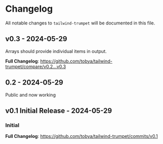 # Changelog

All notable changes to `tailwind-trumpet` will be documented in this file.

## v0.3 - 2024-05-29

Arrays should provide individual items in output.

**Full Changelog**: https://github.com/tobya/tailwind-trumpet/compare/v0.2...v0.3

## 0.2 - 2024-05-29

Public and now working

## v0.1 Initial Release - 2024-05-29

### Initial

**Full Changelog**: https://github.com/tobya/tailwind-trumpet/commits/v0.1
